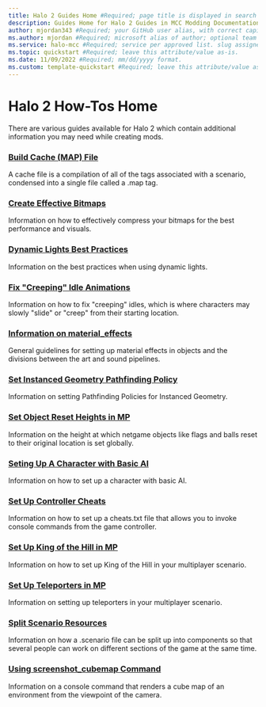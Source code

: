 ```yaml
---
title: Halo 2 Guides Home #Required; page title is displayed in search results. Include the brand.
description: Guides Home for Halo 2 Guides in MCC Modding Documentation. #Required; article description that is displayed in search results. 
author: mjordan343 #Required; your GitHub user alias, with correct capitalization.
ms.author: mjordan #Required; microsoft alias of author; optional team alias.
ms.service: halo-mcc #Required; service per approved list. slug assigned by ACOM.
ms.topic: quickstart #Required; leave this attribute/value as-is.
ms.date: 11/09/2022 #Required; mm/dd/yyyy format.
ms.custom: template-quickstart #Required; leave this attribute/value as-is.
---
```


# Halo 2 How-Tos Home

There are various guides available for Halo 2 which contain additional information you may need while creating mods.

### [Build Cache (MAP) File](../Guides/GuideBuildCache.md)

A cache file is a compilation of all of the tags associated with a scenario, condensed into a single file called a .map tag.

### [Create Effective Bitmaps](../Guides/GuideEffectiveBitmaps.md)

Information on how to effectively compress your bitmaps for the best performance and visuals.

### [Dynamic Lights Best Practices](../Guides/GuideDynamicLights.md)

Information on the best practices when using dynamic lights.

### [Fix "Creeping" Idle Animations](../Guides/GuideCreepingIdles.md)

Information on how to fix "creeping" idles, which is where characters may slowly "slide" or "creep" from their starting location.

### [Information on material_effects](../Guides/GuideMaterialEffects.md)

General guidelines for setting up material effects in objects and the divisions between the art and sound pipelines.

### [Set Instanced Geometry Pathfinding Policy](../Guides/GuidePathfindingPolicy.md)

Information on setting Pathfinding Policies for Instanced Geometry.

### [Set Object Reset Heights in MP](../Guides/GuideObjectResetHeights.md)

Information on the height at which netgame objects like flags and balls reset to their original location is set globally.

### [Seting Up A Character with Basic AI](../Guides/GuideBasicAI.md)

Information on how to set up a character with basic AI.

### [Set Up Controller Cheats](../Guides/GuideControllerCheats.md)

Information on how to set up a cheats.txt file that allows you to invoke console commands from the game controller.

### [Set Up King of the Hill in MP](../Guides/GuideKOTH.md)

Information on how to set up King of the Hill in your multiplayer scenario.

### [Set Up Teleporters in MP](../Guides/GuideMPTeleporters.md)

Information on setting up teleporters in your multiplayer scenario.

### [Split Scenario Resources](../Guides/GuideScenarioResources.md)

Information on how a .scenario file can be split up into components so that several people can work on different sections of the game at the same time.

### [Using screenshot_cubemap Command](../Guides/GuideScreenshotCubemap.md)

Information on a console command that renders a cube map of an environment from the viewpoint of the camera.
